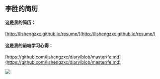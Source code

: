 ## 李胜的简历 

#### 这是我的简历： 

[http://lishengzxc.github.io/resume/](http://lishengzxc.github.io/resume/)

#### 这是我的前端学习心得： 

[https://github.com/lishengzxc/diary/blob/master/fe.md](https://github.com/lishengzxc/diary/blob/master/fe.md)

<img src="http://lishengzxc.github.io/resume/img/avatar.gif"/>

